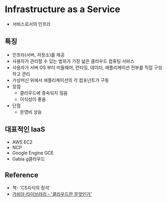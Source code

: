 # Infrastructure as a Service
- 서비스로서의 인프라

## 특징
- 인프라(서버, 저장소)를 제공
- 사용자가 관리할 수 있는 범위가 가장 넓은 클라우드 컴퓨팅 서비스
- 사용자가 서버 OS 부터 미들웨어, 런타임, 데이터, 애플리케이션 전부를 직접 구성하고 관리
- 가상머신 위에서 애플리케이션의 각 컴포넌트가 구동
- 장점
    - 클라우드에 종속되지 않음
    - 이식성이 좋음
- 단점
    - 운영비 상승

## 대표적인 IaaS
- AWS EC2
- NCP
- Google Engine GCE
- Gabia g클라우드

## Reference
- 책-  'CS지식의 정석'
- [가비아 라이브러리 - '클라우드란 무엇인가'](https://library.gabia.com/contents/infrahosting/9114/)